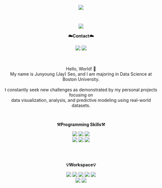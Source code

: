 <p align = "center">
<img src="https://capsule-render.vercel.app/api?type=slice&color=auto&height=200&section=header&text=Hello&desc=I'm%20Junyoung&fontSize=60&rotate=14&fontAlignY=25&fontAlign=75&descAlignY=43&descAlign=80&&animation=twinkling" />
</p>
<br>
<p align="center">
  <a href="https://hits.seeyoufarm.com"><img src="https://hits.seeyoufarm.com/api/count/incr/badge.svg?url=https%3A%2F%2Fgithub.com%2Fgoyoju&count_bg=%2379C83D&title_bg=%23555555&icon=&icon_color=%23E7E7E7&title=hits&edge_flat=false"/></a>
<p align="center">
    <Strong>☁️Contact☁️</Strong><br><br>
    <a href="mailto:goyoju@bu.edu" target="_blank"><img src="https://img.shields.io/badge/Gmail-D14836?style=for-the-badge&logo=gmail&logoColor=white"/></a>
    <a href="https://www.linkedin.com/in/junyoung-seo-goyo/" target="_blank"><img src = "https://img.shields.io/badge/LinkedIn-0077B5?style=for-the-badge&logo=linkedin&logoColor=white"></a>
    <br>
<br><br>
</p>


<p align="center">
Hello, World! 👐 <br>
My name is Junyoung (Jay) Seo, and I am majoring in Data Science at Boston University.<br><br>
I constantly seek new challenges as demonstrated by my personal projects focusing on<br>
data visualization, analysis, and predictive modeling using real-world datasets.<br>
</p>

<br>
<p align="center">
    <Strong>⚒️Programming Skills⚒️</Strong><br>
</p>

<p align="center" display="inline-block">
    <img src="https://img.shields.io/badge/Python-14354C?style=for-the-badge&logo=python&logoColor=white">
    <img src="https://img.shields.io/badge/MySQL-00000F?style=for-the-badge&logo=mysql&logoColor=white">
    <img src="https://img.shields.io/badge/Rust-000000?style=for-the-badge&logo=rust&logoColor=white"><br>
    <img src="https://img.shields.io/badge/C%2B%2B-00599C?style=for-the-badge&logo=c%2B%2B&logoColor=white">
    <img src="https://img.shields.io/badge/Java-ED8B00?style=for-the-badge&logo=openjdk&logoColor=white">
    <img src="https://img.shields.io/badge/HTML-239120?style=for-the-badge&logo=html5&logoColor=white">
</p><br>

<br>
<p align="center">
    <Strong>💡Workspace💡</Strong><br>
</p>

<p align="center" display="inline-block">
    <img src="https://img.shields.io/badge/NVIDIA-GTX4060ti-76B900?style=for-the-badge&logo=nvidia&logoColor=white">
    <img src="https://img.shields.io/badge/Anaconda-44A833?style=for-the-badge&logo=Anaconda&logoColor=white">
    <img src="https://img.shields.io/badge/Visual Studio-5C2D91?style=for-the-badge&logo=Visual Studio&logoColor=whit">
    <img src="https://img.shields.io/badge/WSL-0a97f5?style=for-the-badge&logo=linux&logoColor=white">
    <img src="https://img.shields.io/badge/Ubuntu-E95420?style=for-the-badge&logo=ubuntu&logoColor=white"><br>
    <img src="https://img.shields.io/badge/mac%20os-000000?style=for-the-badge&logo=apple&logoColor=white">
    <img src="https://img.shields.io/badge/Powershell-2CA5E0?style=for-the-badge&logo=powershell&logoColor=white">
</p><br>

<br>



